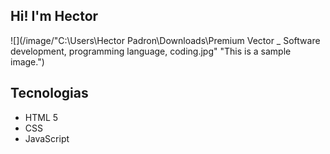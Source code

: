 ## Hi! I'm Hector

![](/image/"C:\Users\Hector Padron\Downloads\Premium Vector _ Software development, programming language, coding.jpg" "This is a sample image.")
## Tecnologias

- HTML 5 
- CSS 
- JavaScript

